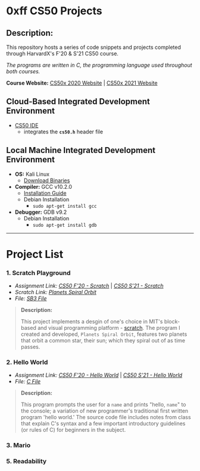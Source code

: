 # **0xff CS50 Projects**

## Description:
This repository hosts a series of code snippets and projects completed through HarvardX's F'20 & S'21 CS50 course.

*The programs are written in C, the programming language used throughout both courses.*

**Course Website:** [CS50x 2020 Website](https://cs50.harvard.edu/x/2020/) | [CS50x 2021 Website](https://cs50.harvard.edu/x/2021/)

## Cloud-Based Integrated Development Environment
* [CS50 IDE](https://ide.cs50.io/)
    * integrates the **`cs50.h`** header file

## Local Machine Integrated Development Environment
* **OS:** Kali Linux
    * [Download Binaries](https://cdimage.kali.org/)
* **Compiler:** GCC v10.2.0
    * [Installation Guide](https://gcc.gnu.org/install/)
    * Debian Installation
         * `sudo apt-get install gcc`
* **Debugger:** GDB v9.2
    * Debian Installation
         * `sudo apt-get install gdb`
------------------------------------

# **Project List**
### **1. Scratch Playground**
* *Assignment Link: [CS50 F'20 - Scratch](https://cs50.harvard.edu/x/2020/psets/0/scratch/)* | *[CS50 S'21 - Scratch](https://cs50.harvard.edu/x/2021/)*
* *Scratch Link: [Planets Spiral Orbit](https://scratch.mit.edu/projects/451801134)*
* *File: [SB3 File](Projects/1.%20Scratch%20Playground/Planets%20Spiral%20Orbit.sb3)*  
> **Description:**
>
> This project implements a desgin of one's choice in MIT's block-based and visual programming platform - [scratch](https://scratch.mit.edu). The program I created and developed, `Planets Spiral Orbit`, features two planets that orbit a common star, their sun; which they spiral out of as time passes.

### **2. Hello World**
* *Assignment Link: [CS50 F'20 - Hello World](https://cs50.harvard.edu/x/2020/psets/1/hello/)* | *[CS50 S'21 - Hello World](https://cs50.harvard.edu/x/2021/psets/1/hello/)*
* *File: [C File](Projects/2.%20Hello%20World/hello.c)*
> **Description:**
>
> This program prompts the user for a `name` and prints "hello, `name`" to the console; a variation of new programmer's traditional first written program 'hello world.' The source code file includes notes from class that explain C's syntax and a few important introductory guidelines (or rules of C) for beginners in the subject.


### **3. Mario**

### **5. Readability**
